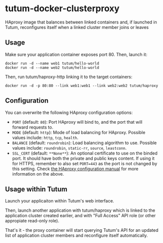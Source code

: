 tutum-docker-clusterproxy
=========================

HAproxy image that balances between linked containers and, if launched in Tutum, 
reconfigures itself when a linked cluster member joins or leaves


Usage
-----

Make sure your application container exposes port 80. Then, launch it:

	docker run -d --name web1 tutum/hello-world
	docker run -d --name web2 tutum/hello-world

Then, run tutum/haproxy-http linking it to the target containers:

	docker run -d -p 80:80 --link web1:web1 --link web2:web2 tutum/haproxy


Configuration
-------------

You can overwrite the following HAproxy configuration options:

* `PORT` (default: `80`): Port HAproxy will bind to, and the port that will forward requests to.
* `MODE` (default: `http`): Mode of load balancing for HAproxy. Possible values include: `http`, `tcp`, `health`.
* `BALANCE` (default: `roundrobin`): Load balancing algorithm to use. Possible values include: `roundrobin`, `static-rr`, `source`, `leastconn`.
* `SSL_CERT` (default:  `**None**`): An optional certificate to use on the binded port. It should have both the private and public keys content. If using it for HTTPS, remember to also set `PORT=443` as the port is not changed by this setting.
Check [the HAproxy configuration manual](http://haproxy.1wt.eu/download/1.4/doc/configuration.txt) for more information on the above.


Usage within Tutum
------------------

Launch your applicaiton within Tutum's web interface.

Then, launch another application with tutum/haproxy which is linked to the application cluster created earlier, and with "Full Access" API role (or other appropiate read-only role).

That's it - the proxy container will start querying Tutum's API for an updated list of application cluster members and reconfigure itself automatically.

